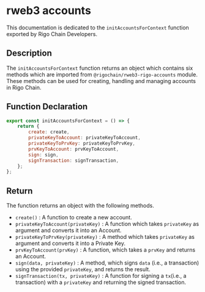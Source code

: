 # rweb3 accounts

This documentation is dedicated to the `initAccountsForContext` function exported by Rigo Chain Developers.

## Description
The `initAccountsForContext` function returns an object which contains six methods which are imported from `@rigochain/rweb3-rigo-accounts` module. These methods can be used for creating, handling and managing accounts in Rigo Chain.

## Function Declaration

```javascript
export const initAccountsForContext = () => {
    return {
        create: create,
        privateKeyToAccount: privateKeyToAccount,
        privateKeyToPrvKey: privateKeyToPrvKey,
        prvKeyToAccount: prvKeyToAccount,
        sign: sign,
        signTransaction: signTransaction,
    };
};
```

## Return

The function returns an object with the following methods.

- `create()` : A function to create a new account.
- `privateKeyToAccount(privateKey)` : A function which takes `privateKey` as argument and converts it into an Account.
- `privateKeyToPrvKey(privateKey)` : A method which takes `privateKey` as argument and converts it into a Private Key.
- `prvKeyToAccount(prvKey)` : A function, which takes a `prvKey` and returns an Account.
- `sign(data, privateKey)` : A method, which signs `data` (i.e., a transaction) using the provided `privateKey`, and returns the result.
- `signTransaction(tx, privateKey)` : A function for signing a `tx`(i.e., a transaction) with a `privateKey` and returning the signed transaction.